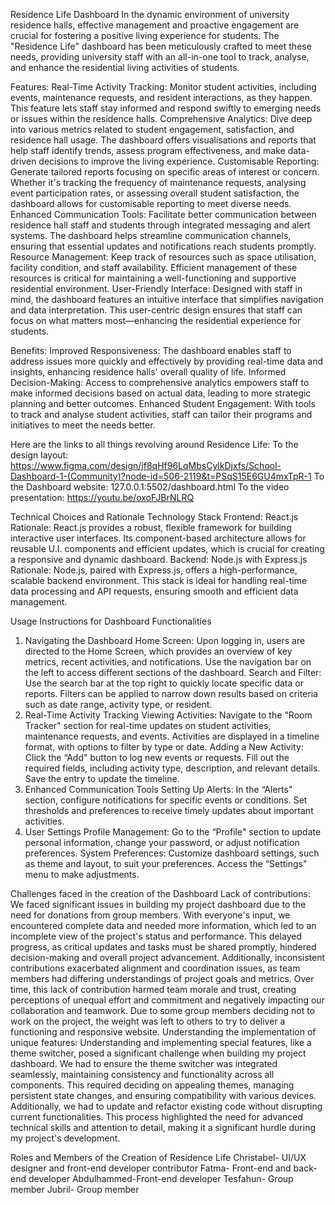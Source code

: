    Residence Life Dashboard
In the dynamic environment of university residence halls, effective management and proactive engagement are crucial for fostering a positive living experience for students. The "Residence Life" dashboard has been meticulously crafted to meet these needs, providing university staff with an all-in-one tool to track, analyse, and enhance the residential living activities of students.

Features:
 Real-Time Activity Tracking: Monitor student activities, including events, maintenance requests, and resident interactions, as they happen. This feature lets staff stay informed and respond swiftly to emerging needs or issues within the residence halls.
 Comprehensive Analytics: Dive deep into various metrics related to student engagement, satisfaction, and residence hall usage. The dashboard offers visualisations and reports that help staff identify trends, assess program effectiveness, and make data-driven decisions to improve the living experience.
 Customisable Reporting: Generate tailored reports focusing on specific areas of interest or concern. Whether it's tracking the frequency of maintenance requests, analysing event participation rates, or assessing overall student satisfaction, the dashboard allows for customisable reporting to meet diverse needs.
 Enhanced Communication Tools: Facilitate better communication between residence hall staff and students through integrated messaging and alert systems. The dashboard helps streamline communication channels, ensuring that essential updates and notifications reach students promptly.
Resource Management: Keep track of resources such as space utilisation, facility condition, and staff availability. Efficient management of these resources is critical for maintaining a well-functioning and supportive residential environment.
 User-Friendly Interface: Designed with staff in mind, the dashboard features an intuitive interface that simplifies navigation and data interpretation. This user-centric design ensures that staff can focus on what matters most—enhancing the residential experience for students. 

Benefits:
 Improved Responsiveness: The dashboard enables staff to address issues more quickly and effectively by providing real-time data and insights, enhancing residence halls' overall quality of life.
 Informed Decision-Making: Access to comprehensive analytics empowers staff to make informed decisions based on actual data, leading to more strategic planning and better outcomes.
 Enhanced Student Engagement: With tools to track and analyse student activities, staff can tailor their programs and initiatives to meet the needs better. 

Here are the links to all things revolving around Residence Life:
To the design layout: https://www.figma.com/design/jf8qHf96LqMbsCylkDjxfs/School-Dashboard-1-(Community)?node-id=506-2119&t=PSqS15E6GU4mxTpR-1
To the Dashboard website: 127.0.0.1:5502/dashboard.html
To the video presentation: https://youtu.be/oxoFJBrNLRQ

Technical Choices and Rationale
 Technology Stack
 Frontend: React.js
Rationale: React.js provides a robust, flexible framework for building interactive user interfaces. Its component-based architecture allows for reusable U.I. components and efficient updates, which is crucial for creating a responsive and dynamic dashboard.
 Backend: Node.js with Express.js
Rationale: Node.js, paired with Express.js, offers a high-performance, scalable backend environment. This stack is ideal for handling real-time data processing and API requests, ensuring smooth and efficient data management.

Usage Instructions for Dashboard Functionalities
 1. Navigating the Dashboard
Home Screen: Upon logging in, users are directed to the Home Screen, which provides an overview of key metrics, recent activities, and notifications. Use the navigation bar on the left to access different sections of the dashboard.
Search and Filter: Use the search bar at the top right to quickly locate specific data or reports. Filters can be applied to narrow down results based on criteria such as date range, activity type, or resident.
 2. Real-Time Activity Tracking
Viewing Activities: Navigate to the "Room Tracker" section for real-time updates on student activities, maintenance requests, and events. Activities are displayed in a timeline format, with options to filter by type or date.
Adding a New Activity: Click the “Add" button to log new events or requests. Fill out the required fields, including activity type, description, and relevant details. Save the entry to update the timeline.
 3. Enhanced Communication Tools
Setting Up Alerts: In the “Alerts" section, configure notifications for specific events or conditions. Set thresholds and preferences to receive timely updates about important activities.
 4. User Settings
Profile Management: Go to the “Profile" section to update personal information, change your password, or adjust notification preferences.
System Preferences: Customize dashboard settings, such as theme and layout, to suit your preferences. Access the “Settings" menu to make adjustments.

Challenges faced in the creation of the Dashboard
 Lack of contributions: We faced significant issues in building my project dashboard due to the need for donations from group members. With everyone's input, we encountered complete data and needed more information, which led to an incomplete view of the project's status and performance. This delayed progress, as critical updates and tasks must be shared promptly, hindered decision-making and overall project advancement. Additionally, inconsistent contributions exacerbated alignment and coordination issues, as team members had differing understandings of project goals and metrics. Over time, this lack of contribution harmed team morale and trust, creating perceptions of unequal effort and commitment and negatively impacting our collaboration and teamwork. Due to some group members deciding not to work on the project, the weight was left to others to try to deliver a functioning and responsive website.
 Understanding the implementation of unique features: Understanding and implementing special features, like a theme switcher, posed a significant challenge when building my project dashboard. We had to ensure the theme switcher was integrated seamlessly, maintaining consistency and functionality across all components. This required deciding on appealing themes, managing persistent state changes, and ensuring compatibility with various devices. Additionally, we had to update and refactor existing code without disrupting current functionalities. This process highlighted the need for advanced technical skills and attention to detail, making it a significant hurdle during my project's development.

Roles and Members of the Creation of Residence Life
Christabel- UI/UX designer and front-end developer contributor
Fatma- Front-end and back-end developer
Abdulhammed-Front-end developer
Tesfahun- Group member
Jubril- Group member


